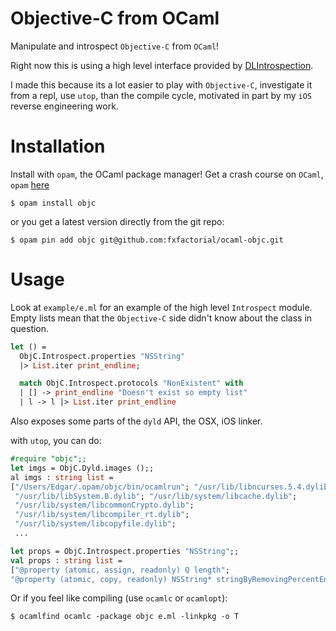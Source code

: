 Objective-C from OCaml
=========================

Manipulate and introspect `Objective-C` from `OCaml`!

Right now this is using a high level interface provided by
[DLIntrospection](https://github.com/garnett/DLIntrospection).

I made this because its a lot easier to play with `Objective-C`,
investigate it from a repl, use `utop`, than the compile cycle,
motivated in part by my `iOS` reverse engineering work.

# Installation

Install with `opam`, the OCaml package manager! Get a crash course on
`OCaml`, `opam`
[here](http://hyegar.com/2015/10/20/so-youre-learning-ocaml/)

```shell
$ opam install objc
```

or you get a latest version directly from the git repo: 

```shell
$ opam pin add objc git@github.com:fxfactorial/ocaml-objc.git
```

# Usage

Look at `example/e.ml` for an example of the high level `Introspect`
module. Empty lists mean that the `Objective-C` side didn't know about
the class in question.

```ocaml
let () =
  ObjC.Introspect.properties "NSString"
  |> List.iter print_endline;

  match ObjC.Introspect.protocols "NonExistent" with
  | [] -> print_endline "Doesn't exist so empty list"
  | l -> l |> List.iter print_endline
```

Also exposes some parts of the `dyld` API, the OSX, iOS linker.

with `utop`, you can do:

```ocaml
#require "objc";;
let imgs = ObjC.Dyld.images ();;
al imgs : string list =
["/Users/Edgar/.opam/objc/bin/ocamlrun"; "/usr/lib/libncurses.5.4.dylib";
 "/usr/lib/libSystem.B.dylib"; "/usr/lib/system/libcache.dylib";
 "/usr/lib/system/libcommonCrypto.dylib";
 "/usr/lib/system/libcompiler_rt.dylib"; 
 "/usr/lib/system/libcopyfile.dylib";
 ...
```


```ocaml
let props = ObjC.Introspect.properties "NSString";;
val props : string list = 
["@property (atomic, assign, readonly) Q length"; 
"@property (atomic, copy, readonly) NSString* stringByRemovingPercentEncoding"]
```

Or if you feel like compiling (use `ocamlc` or `ocamlopt`):

```shell
$ ocamlfind ocamlc -package objc e.ml -linkpkg -o T
```
